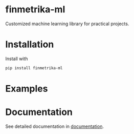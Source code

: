 # finmetrika-ml
Customized machine learning library for practical projects.

# Installation
Install with
```bash
pip install finmetrika-ml
```
# Examples


# Documentation
See detailed documentation in [documentation]().
